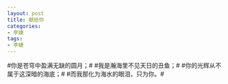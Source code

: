 ```yaml
---
layout: post
title: 献给你
categories:
- 李婕
tags:
- 李婕
---
```



#你是苍穹中盈满无缺的圆月；#
#我是瀚海里不见天日的丑鱼；#
#你的光辉从不属于这深暗的海底；#
#而我那化为海水的眼泪，只为你。#